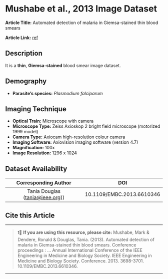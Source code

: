 # **Mushabe et al., 2013 Image Dataset**  
**Article Title:** Automated detection of malaria in Giemsa-stained thin blood smears

**Article Link:** [ref](https://www.researchgate.net/publication/257601067_Automated_detection_of_malaria_in_Giemsa-stained_thin_blood_smears)


## **Description**
It is a **thin**, **Giemsa-stained** blood smear image dataset.


## **Demography**
+ **Parasite’s species:** _Plasmodium falciparum_


## **Imaging Technique**
+ **Optical Train:** Microscope with camera
+ **Microscope Type:** Zeiss Axioskop 2 bright field microscope (motorized 1999 model)
+ **Camera Type:** Axiocam high-resolution colour camera
+ **Imaging Software:** Axiovision imaging software (version 4.7)
+ **Magnification:** 100x
+ **Image Resolution:** 1296 x 1024
  

## **Dataset Availability**
|**Corresponding Author**|**DOI**|
|:---:|:---:|
|Tania Douglas (tania@ieee.org))|10.1109/EMBC.2013.6610346|


## **Cite this Article**
---
>
> ❗🛑 **If you are using this resource, please cite:** Mushabe, Mark & Dendere, Ronald & Douglas, Tania. (2013). Automated detection of malaria in Giemsa-stained thin blood smears. Conference proceedings : ... Annual International Conference of the IEEE Engineering in Medicine and Biology Society. IEEE Engineering in Medicine and Biology Society. Conference. 2013. 3698-3701. 10.1109/EMBC.2013.6610346.
>
---
